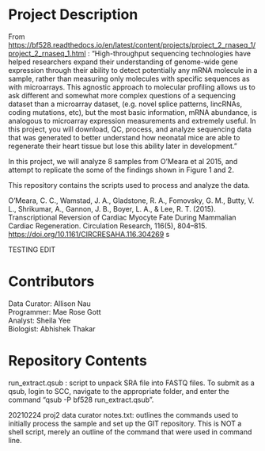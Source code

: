 # Project Description

From https://bf528.readthedocs.io/en/latest/content/projects/project_2_rnaseq_1/project_2_rnaseq_1.html :
“High-throughput sequencing technologies have helped researchers expand their understanding of genome-wide gene expression through their ability to detect potentially any mRNA molecule in a sample, rather than measuring only molecules with specific sequences as with microarrays. This agnostic approach to molecular profiling allows us to ask different and somewhat more complex questions of a sequencing dataset than a microarray dataset, (e.g. novel splice patterns, lincRNAs, coding mutations, etc), but the most basic information, mRNA abundance, is analogous to microarray expression measurements and extremely useful. In this project, you will download, QC, process, and analyze sequencing data that was generated to better understand how neonatal mice are able to regenerate their heart tissue but lose this ability later in development.”

In this project, we will analyze 8 samples from O’Meara et al 2015, and attempt to replicate the some of the findings shown in Figure 1 and 2.

This repository contains the scripts used to process and analyze the data.

O’Meara, C. C., Wamstad, J. A., Gladstone, R. A., Fomovsky, G. M., Butty, V. L., Shrikumar, A., Gannon, J. B., Boyer, L. A., & Lee, R. T. (2015). Transcriptional Reversion of Cardiac Myocyte Fate During Mammalian Cardiac Regeneration. Circulation Research, 116(5), 804–815. https://doi.org/10.1161/CIRCRESAHA.116.304269
s

TESTING EDIT

# Contributors  
Data Curator: Allison Nau  
Programmer: Mae Rose Gott  
Analyst: Sheila Yee  
Biologist: Abhishek Thakar  


# Repository Contents
run_extract.qsub : script to unpack SRA file into FASTQ files. To submit as a qsub, login to SCC, navigate to the appropriate folder, and enter the command “qsub -P bf528 run_extract.qsub”.

20210224 proj2 data curator notes.txt: outlines the commands used to initially process the sample and set up the GIT repository. This is NOT a shell script, merely an outline of the command that were used in command line.

